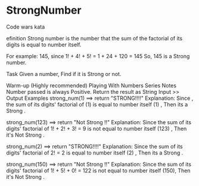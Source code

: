 # StrongNumber
Code wars kata

efinition
Strong number is the number that the sum of the factorial of its digits is equal to number itself.

For example: 145, since
1! + 4! + 5! = 1 + 24 + 120 = 145
So, 145 is a Strong number.

Task
Given a number, Find if it is Strong or not.

Warm-up (Highly recommended)
Playing With Numbers Series
Notes
Number passed is always Positive.
Return the result as String
Input >> Output Examples
strong_num(1) ==> return "STRONG!!!!"
Explanation:
Since , the sum of its digits' factorial of (1) is equal to number itself (1) , Then its a Strong .

strong_num(123) ==> return "Not Strong !!"
Explanation:
Since the sum of its digits' factorial of 1! + 2! + 3! = 9 is not equal to number itself (123) , Then it's Not Strong .

strong_num(2)  ==>  return "STRONG!!!!"
Explanation:
Since the sum of its digits' factorial of 2! = 2 is equal to number itself (2) , Then its a Strong .

strong_num(150) ==> return "Not Strong !!"
Explanation:
Since the sum of its digits' factorial of 1! + 5! + 0! = 122 is not equal to number itself (150), Then it's Not Strong .
